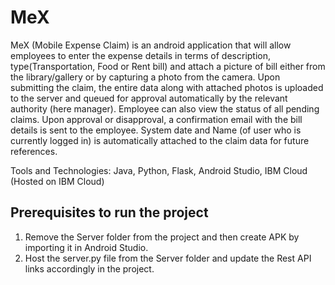 # MeX
MeX (Mobile Expense Claim) is an android application that will allow employees to enter the expense details in terms of description, type(Transportation, Food or Rent bill) and attach a picture of bill either from the library/gallery or by capturing a photo from the camera. Upon submitting the claim, the entire data along with attached photos is uploaded to the server and queued for approval automatically by the relevant authority (here manager). Employee can also view the status of all pending claims. Upon approval or disapproval, a confirmation email with the bill details is sent to the employee. System date and Name (of user who is currently logged in) is automatically attached to the claim data for future references.

Tools and Technologies: Java, Python, Flask, Android Studio, IBM Cloud (Hosted on IBM Cloud)

## Prerequisites to run the project
1. Remove the Server folder from the project and then create APK by importing it in Android Studio.
2. Host the server.py file from the Server folder and update the Rest API links accordingly in the project.
